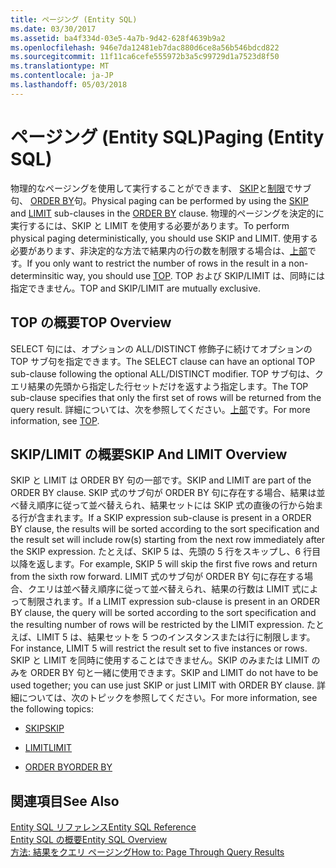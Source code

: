 ```yaml
---
title: ページング (Entity SQL)
ms.date: 03/30/2017
ms.assetid: ba4f334d-03e5-4a7b-9d42-628f4639b9a2
ms.openlocfilehash: 946e7da12481eb7dac880d6ce8a56b546bdcd822
ms.sourcegitcommit: 11f11ca6cefe555972b3a5c99729d1a7523d8f50
ms.translationtype: MT
ms.contentlocale: ja-JP
ms.lasthandoff: 05/03/2018
---
```

# <a name="paging-entity-sql"></a><span data-ttu-id="542e3-102">ページング (Entity SQL)</span><span class="sxs-lookup"><span data-stu-id="542e3-102">Paging (Entity SQL)</span></span>
<span data-ttu-id="542e3-103">物理的なページングを使用して実行することができます、 [SKIP](../../../../../../docs/framework/data/adonet/ef/language-reference/skip-entity-sql.md)と[制限](../../../../../../docs/framework/data/adonet/ef/language-reference/limit-entity-sql.md)でサブ句、 [ORDER BY](../../../../../../docs/framework/data/adonet/ef/language-reference/order-by-entity-sql.md)句。</span><span class="sxs-lookup"><span data-stu-id="542e3-103">Physical paging can be performed by using the [SKIP](../../../../../../docs/framework/data/adonet/ef/language-reference/skip-entity-sql.md) and [LIMIT](../../../../../../docs/framework/data/adonet/ef/language-reference/limit-entity-sql.md) sub-clauses in the [ORDER BY](../../../../../../docs/framework/data/adonet/ef/language-reference/order-by-entity-sql.md) clause.</span></span> <span data-ttu-id="542e3-104">物理的ページングを決定的に実行するには、SKIP と LIMIT を使用する必要があります。</span><span class="sxs-lookup"><span data-stu-id="542e3-104">To perform physical paging deterministically, you should use SKIP and LIMIT.</span></span> <span data-ttu-id="542e3-105">使用する必要があります、非決定的な方法で結果内の行の数を制限する場合は、[上部](../../../../../../docs/framework/data/adonet/ef/language-reference/top-entity-sql.md)です。</span><span class="sxs-lookup"><span data-stu-id="542e3-105">If you only want to restrict the number of rows in the result in a non-determinsitic way, you should use [TOP](../../../../../../docs/framework/data/adonet/ef/language-reference/top-entity-sql.md).</span></span> <span data-ttu-id="542e3-106">TOP および SKIP/LIMIT は、同時には指定できません。</span><span class="sxs-lookup"><span data-stu-id="542e3-106">TOP and SKIP/LIMIT are mutually exclusive.</span></span>  
  
## <a name="top-overview"></a><span data-ttu-id="542e3-107">TOP の概要</span><span class="sxs-lookup"><span data-stu-id="542e3-107">TOP Overview</span></span>  
 <span data-ttu-id="542e3-108">SELECT 句には、オプションの ALL/DISTINCT 修飾子に続けてオプションの TOP サブ句を指定できます。</span><span class="sxs-lookup"><span data-stu-id="542e3-108">The SELECT clause can have an optional TOP sub-clause following the optional ALL/DISTINCT modifier.</span></span> <span data-ttu-id="542e3-109">TOP サブ句は、クエリ結果の先頭から指定した行セットだけを返すよう指定します。</span><span class="sxs-lookup"><span data-stu-id="542e3-109">The TOP sub-clause specifies that only the first set of rows will be returned from the query result.</span></span> <span data-ttu-id="542e3-110">詳細については、次を参照してください。[上部](../../../../../../docs/framework/data/adonet/ef/language-reference/top-entity-sql.md)です。</span><span class="sxs-lookup"><span data-stu-id="542e3-110">For more information, see [TOP](../../../../../../docs/framework/data/adonet/ef/language-reference/top-entity-sql.md).</span></span>  
  
## <a name="skip-and-limit-overview"></a><span data-ttu-id="542e3-111">SKIP/LIMIT の概要</span><span class="sxs-lookup"><span data-stu-id="542e3-111">SKIP And LIMIT Overview</span></span>  
 <span data-ttu-id="542e3-112">SKIP と LIMIT は ORDER BY 句の一部です。</span><span class="sxs-lookup"><span data-stu-id="542e3-112">SKIP and LIMIT are part of the ORDER BY clause.</span></span> <span data-ttu-id="542e3-113">SKIP 式のサブ句が ORDER BY 句に存在する場合、結果は並べ替え順序に従って並べ替えられ、結果セットには SKIP 式の直後の行から始まる行が含まれます。</span><span class="sxs-lookup"><span data-stu-id="542e3-113">If a SKIP expression sub-clause is present in a ORDER BY clause, the results will be sorted according to the sort specification and the result set will include row(s) starting from the next row immediately after the SKIP expression.</span></span> <span data-ttu-id="542e3-114">たとえば、SKIP 5 は、先頭の 5 行をスキップし、6 行目以降を返します。</span><span class="sxs-lookup"><span data-stu-id="542e3-114">For example, SKIP 5 will skip the first five rows and return from the sixth row forward.</span></span> <span data-ttu-id="542e3-115">LIMIT 式のサブ句が ORDER BY 句に存在する場合、クエリは並べ替え順序に従って並べ替えられ、結果の行数は LIMIT 式によって制限されます。</span><span class="sxs-lookup"><span data-stu-id="542e3-115">If a LIMIT expression sub-clause is present in an ORDER BY clause, the query will be sorted according to the sort specification and the resulting number of rows will be restricted by the LIMIT expression.</span></span> <span data-ttu-id="542e3-116">たとえば、LIMIT 5 は、結果セットを 5 つのインスタンスまたは行に制限します。</span><span class="sxs-lookup"><span data-stu-id="542e3-116">For instance, LIMIT 5 will restrict the result set to five instances or rows.</span></span> <span data-ttu-id="542e3-117">SKIP と LIMIT を同時に使用することはできません。SKIP のみまたは LIMIT のみを ORDER BY 句と一緒に使用できます。</span><span class="sxs-lookup"><span data-stu-id="542e3-117">SKIP and LIMIT do not have to be used together; you can use just SKIP or just LIMIT with ORDER BY clause.</span></span> <span data-ttu-id="542e3-118">詳細については、次のトピックを参照してください。</span><span class="sxs-lookup"><span data-stu-id="542e3-118">For more information, see the following topics:</span></span>  
  
-   [<span data-ttu-id="542e3-119">SKIP</span><span class="sxs-lookup"><span data-stu-id="542e3-119">SKIP</span></span>](../../../../../../docs/framework/data/adonet/ef/language-reference/skip-entity-sql.md)  
  
-   [<span data-ttu-id="542e3-120">LIMIT</span><span class="sxs-lookup"><span data-stu-id="542e3-120">LIMIT</span></span>](../../../../../../docs/framework/data/adonet/ef/language-reference/limit-entity-sql.md)  
  
-   [<span data-ttu-id="542e3-121">ORDER BY</span><span class="sxs-lookup"><span data-stu-id="542e3-121">ORDER BY</span></span>](../../../../../../docs/framework/data/adonet/ef/language-reference/order-by-entity-sql.md)  
  
## <a name="see-also"></a><span data-ttu-id="542e3-122">関連項目</span><span class="sxs-lookup"><span data-stu-id="542e3-122">See Also</span></span>  
 [<span data-ttu-id="542e3-123">Entity SQL リファレンス</span><span class="sxs-lookup"><span data-stu-id="542e3-123">Entity SQL Reference</span></span>](../../../../../../docs/framework/data/adonet/ef/language-reference/entity-sql-reference.md)  
 [<span data-ttu-id="542e3-124">Entity SQL の概要</span><span class="sxs-lookup"><span data-stu-id="542e3-124">Entity SQL Overview</span></span>](../../../../../../docs/framework/data/adonet/ef/language-reference/entity-sql-overview.md)  
 [<span data-ttu-id="542e3-125">方法: 結果をクエリ ページング</span><span class="sxs-lookup"><span data-stu-id="542e3-125">How to: Page Through Query Results</span></span>](http://msdn.microsoft.com/library/ffc0f920-e7de-42e0-9b12-ef356421d030)
